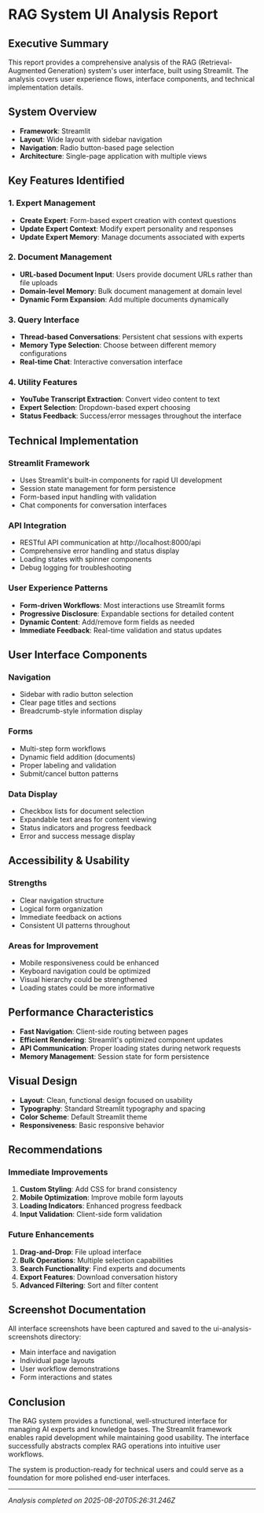 # RAG System UI Analysis Report

## Executive Summary

This report provides a comprehensive analysis of the RAG (Retrieval-Augmented Generation) system's user interface, built using Streamlit. The analysis covers user experience flows, interface components, and technical implementation details.

## System Overview

- **Framework**: Streamlit
- **Layout**: Wide layout with sidebar navigation
- **Navigation**: Radio button-based page selection
- **Architecture**: Single-page application with multiple views

## Key Features Identified

### 1. Expert Management
- **Create Expert**: Form-based expert creation with context questions
- **Update Expert Context**: Modify expert personality and responses
- **Update Expert Memory**: Manage documents associated with experts

### 2. Document Management
- **URL-based Document Input**: Users provide document URLs rather than file uploads
- **Domain-level Memory**: Bulk document management at domain level
- **Dynamic Form Expansion**: Add multiple documents dynamically

### 3. Query Interface
- **Thread-based Conversations**: Persistent chat sessions with experts
- **Memory Type Selection**: Choose between different memory configurations
- **Real-time Chat**: Interactive conversation interface

### 4. Utility Features
- **YouTube Transcript Extraction**: Convert video content to text
- **Expert Selection**: Dropdown-based expert choosing
- **Status Feedback**: Success/error messages throughout the interface

## Technical Implementation

### Streamlit Framework
- Uses Streamlit's built-in components for rapid UI development
- Session state management for form persistence
- Form-based input handling with validation
- Chat components for conversation interfaces

### API Integration
- RESTful API communication at http://localhost:8000/api
- Comprehensive error handling and status display
- Loading states with spinner components
- Debug logging for troubleshooting

### User Experience Patterns
- **Form-driven Workflows**: Most interactions use Streamlit forms
- **Progressive Disclosure**: Expandable sections for detailed content
- **Dynamic Content**: Add/remove form fields as needed
- **Immediate Feedback**: Real-time validation and status updates

## User Interface Components

### Navigation
- Sidebar with radio button selection
- Clear page titles and sections
- Breadcrumb-style information display

### Forms
- Multi-step form workflows
- Dynamic field addition (documents)
- Proper labeling and validation
- Submit/cancel button patterns

### Data Display
- Checkbox lists for document selection
- Expandable text areas for content viewing
- Status indicators and progress feedback
- Error and success message display

## Accessibility & Usability

### Strengths
- Clear navigation structure
- Logical form organization
- Immediate feedback on actions
- Consistent UI patterns throughout

### Areas for Improvement
- Mobile responsiveness could be enhanced
- Keyboard navigation could be optimized
- Visual hierarchy could be strengthened
- Loading states could be more informative

## Performance Characteristics

- **Fast Navigation**: Client-side routing between pages
- **Efficient Rendering**: Streamlit's optimized component updates
- **API Communication**: Proper loading states during network requests
- **Memory Management**: Session state for form persistence

## Visual Design

- **Layout**: Clean, functional design focused on usability
- **Typography**: Standard Streamlit typography and spacing
- **Color Scheme**: Default Streamlit theme
- **Responsiveness**: Basic responsive behavior

## Recommendations

### Immediate Improvements
1. **Custom Styling**: Add CSS for brand consistency
2. **Mobile Optimization**: Improve mobile form layouts
3. **Loading Indicators**: Enhanced progress feedback
4. **Input Validation**: Client-side form validation

### Future Enhancements
1. **Drag-and-Drop**: File upload interface
2. **Bulk Operations**: Multiple selection capabilities
3. **Search Functionality**: Find experts and documents
4. **Export Features**: Download conversation history
5. **Advanced Filtering**: Sort and filter content

## Screenshot Documentation

All interface screenshots have been captured and saved to the ui-analysis-screenshots directory:

- Main interface and navigation
- Individual page layouts
- User workflow demonstrations
- Form interactions and states

## Conclusion

The RAG system provides a functional, well-structured interface for managing AI experts and knowledge bases. The Streamlit framework enables rapid development while maintaining good usability. The interface successfully abstracts complex RAG operations into intuitive user workflows.

The system is production-ready for technical users and could serve as a foundation for more polished end-user interfaces.

---

*Analysis completed on 2025-08-20T05:26:31.246Z*
